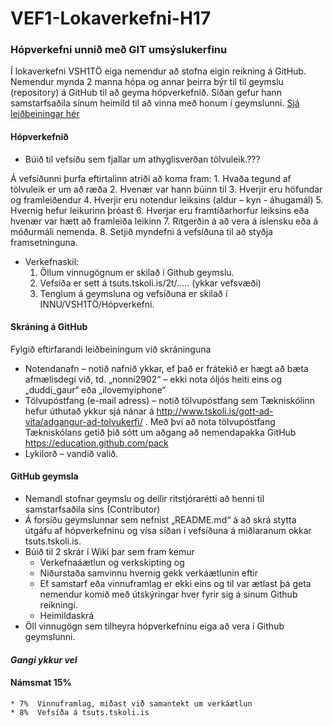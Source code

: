 # VEF1-Lokaverkefni-H17

### Hópverkefni unnið með GIT umsýslukerfinu
Í lokaverkefni VSH1TÖ eiga nemendur að stofna eigin reikning á GitHub. Nemendur mynda 2 manna hópa og annar þeirra býr til til geymslu (repository) á GitHub til að geyma hópverkefnið. Síðan gefur hann samstarfsaðila sínum heimild til að vinna með honum í geymslunni.  [Sjá leiðbeiningar hér](leiðbeiningar/)  

#### Hópverkefnið
* Búið til vefsíðu sem fjallar um athyglisverðan tölvuleik.???

Á vefsíðunni þurfa eftirtalinn atriði að koma fram:
	1.	Hvaða tegund af tölvuleik er um að ræða
	2.	Hvenær var hann búinn til 
	3.	Hverjir eru höfundar og framleiðendur
	4.	Hverjir eru notendur leiksins (aldur – kyn - áhugamál)
	5.	Hvernig hefur leikurinn þróast
	6.	Hverjar eru framtíðarhorfur leiksins eða hvenær var hætt að framleiða leikinn
	7.	Ritgerðin á að vera á íslensku eða á móðurmáli nemenda.
	8.	Setjið myndefni á vefsíðuna til að styðja framsetninguna.
* Verkefnaskil:	
	1.	Öllum vinnugögnum er skilað í Github geymslu. 
	2.	Vefsíða er sett á tsuts.tskoli.is/2t/..... (ykkar vefsvæði)
	3.	Tenglum á geymsluna og vefsíðuna er skilað í INNU/VSH1TÖ/Hópverkefni. 

#### Skráning á GitHub
Fylgið eftirfarandi leiðbeiningum við skráninguna
*	Notendanafn – notið nafnið ykkar,  ef það er frátekið er hægt að bæta afmælisdegi við, 
td. „nonni2902“ – ekki nota óljós heiti eins og „duddi_gaur“ eða „ilovemyiphone“
*	Tölvupóstfang (e-mail adress) – notið tölvupóstfang sem Tækniskólinn hefur úthutað ykkur sjá nánar á http://www.tskoli.is/gott-ad-vita/adgangur-ad-tolvukerfi/ .  Með því að nota tölvupóstfang Tækniskólans getið þið sótt um aðgang að  nemendapakka GitHub https://education.github.com/pack 
*	Lykilorð – vandið valið.

#### GitHub geymsla 
*	NemandI stofnar geymslu og deilir ritstjórarétti að henni til samstarfsaðila síns (Contributor)  
*	Á forsíðu geymslunnar sem nefnist „README.md“ á að skrá stytta útgáfu af hópverkefninu og vísa síðan í vefsíðuna á miðlaranum okkar tsuts.tskoli.is.
*	Búið til 2 skrár í Wiki þar sem fram kemur 
	* Verkefnaáætlun og verkskipting og 
	* Niðurstaða samvinnu hvernig gekk verkáætlunin eftir
	* Ef samstarf eða vinnuframlag er ekki eins og til var ætlast þá geta nemendur komið með útskýringar hver fyrir sig á sínum Github reikningi. 
	* Heimildaskrá
*	Öll vinnugögn sem tilheyra hópverkefninu eiga að vera í Github geymslunni. 


#### <i>Gangi ykkur vel</i>

#### Námsmat 15%  
	* 7%  Vinnuframlag, miðast við samantekt um verkáætlun
	* 8%  Vefsíða á tsuts.tskoli.is

